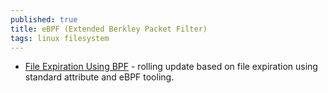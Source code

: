 ```yaml
---
published: true
title: eBPF (Extended Berkley Packet Filter)
tags: linux filesystem
---
```

- [	File Expiration Using BPF](https://news.ycombinator.com/item?id=35301939) - rolling update based on file expiration using standard attribute and eBPF tooling.

